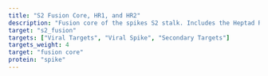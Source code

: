 ```yaml
---
title: "S2 Fusion Core, HR1, and HR2"
description: "Fusion core of the spikes S2 stalk. Includes the Heptad Repeats, HR1 and HR2"
target: "s2_fusion"
targets: ["Viral Targets", "Viral Spike", "Secondary Targets"]
targets_weight: 4
target: "fusion core"
protein: "spike"
---
```

